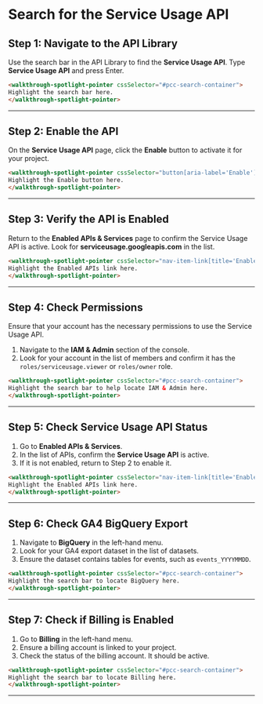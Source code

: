# Search for the Service Usage API

## Step 1: Navigate to the API Library

Use the search bar in the API Library to find the **Service Usage API**. Type **Service Usage API** and press Enter.

```html
<walkthrough-spotlight-pointer cssSelector="#pcc-search-container">
Highlight the search bar here.
</walkthrough-spotlight-pointer>
```

---

## Step 2: Enable the API

On the **Service Usage API** page, click the **Enable** button to activate it for your project.

```html
<walkthrough-spotlight-pointer cssSelector="button[aria-label='Enable']">
Highlight the Enable button here.
</walkthrough-spotlight-pointer>
```

---

## Step 3: Verify the API is Enabled

Return to the **Enabled APIs & Services** page to confirm the Service Usage API is active. Look for **serviceusage.googleapis.com** in the list.

```html
<walkthrough-spotlight-pointer cssSelector="nav-item-link[title='Enabled APIs & Services']">
Highlight the Enabled APIs link here.
</walkthrough-spotlight-pointer>
```

---

## Step 4: Check Permissions

Ensure that your account has the necessary permissions to use the Service Usage API. 

1. Navigate to the **IAM & Admin** section of the console.
2. Look for your account in the list of members and confirm it has the `roles/serviceusage.viewer` or `roles/owner` role.

```html
<walkthrough-spotlight-pointer cssSelector="#pcc-search-container">
Highlight the search bar to help locate IAM & Admin here.
</walkthrough-spotlight-pointer>
```

---

## Step 5: Check Service Usage API Status

1. Go to **Enabled APIs & Services**.
2. In the list of APIs, confirm the **Service Usage API** is active.
3. If it is not enabled, return to Step 2 to enable it.

```html
<walkthrough-spotlight-pointer cssSelector="nav-item-link[title='Enabled APIs & Services']">
Highlight the Enabled APIs link here.
</walkthrough-spotlight-pointer>
```

---

## Step 6: Check GA4 BigQuery Export

1. Navigate to **BigQuery** in the left-hand menu.
2. Look for your GA4 export dataset in the list of datasets.
3. Ensure the dataset contains tables for events, such as `events_YYYYMMDD`.

```html
<walkthrough-spotlight-pointer cssSelector="#pcc-search-container">
Highlight the search bar to locate BigQuery here.
</walkthrough-spotlight-pointer>
```

---

## Step 7: Check if Billing is Enabled

1. Go to **Billing** in the left-hand menu.
2. Ensure a billing account is linked to your project.
3. Check the status of the billing account. It should be active.

```html
<walkthrough-spotlight-pointer cssSelector="#pcc-search-container">
Highlight the search bar to locate Billing here.
</walkthrough-spotlight-pointer>
```

---


